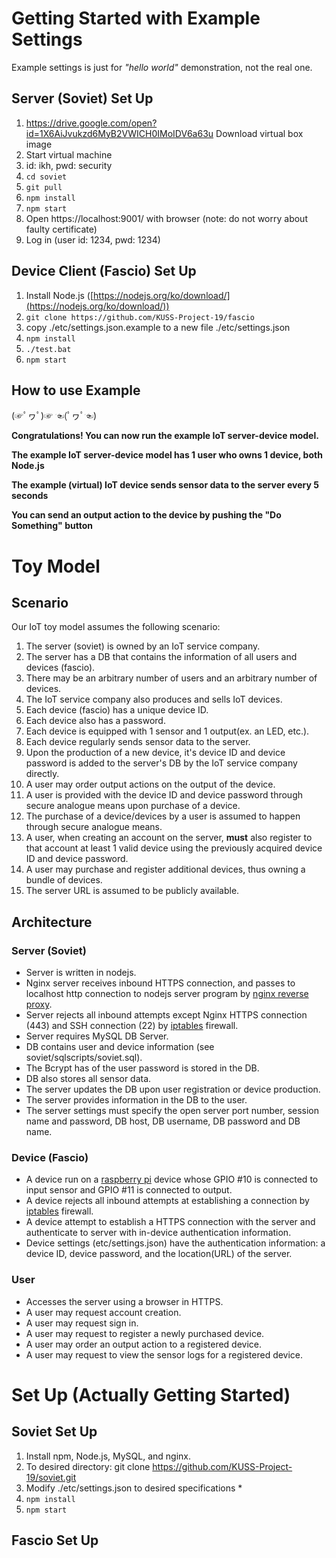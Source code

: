 # Getting Started with Example Settings

Example settings is just for *"hello world"* demonstration, not the real one.

## Server (Soviet) Set Up

1) https://drive.google.com/open?id=1X6AiJvukzd6MyB2VWICH0IMoIDV6a63u Download virtual box image
1) Start virtual machine
1) id: ikh, pwd: security
1) `cd soviet`
1) `git pull`
1) `npm install`
1) `npm start`
1) Open https://localhost:9001/ with browser (note: do not worry about faulty certificate)
1) Log in (user id: 1234, pwd: 1234)

## Device Client (Fascio) Set Up

1) Install Node.js ([https://nodejs.org/ko/download/](https://nodejs.org/ko/download/))
1) `git clone https://github.com/KUSS-Project-19/fascio`
1) copy ./etc/settings.json.example to a new file ./etc/settings.json
1) `npm install`
1) `./test.bat`
1) `npm start`

## How to use Example
(☞ﾟヮﾟ)☞ ☜(ﾟヮﾟ☜)

**Congratulations! You can now run the example IoT server-device model.**

**The example IoT server-device model has 1 user who owns 1 device, both Node.js**

**The example (virtual) IoT device sends sensor data to the server every 5 seconds**

**You can send an output action to the device by pushing the "Do Something" button**



# Toy Model

## Scenario

Our IoT toy model assumes the following scenario:

1) The server (soviet) is owned by an IoT service company.
1) The server has a DB that contains the information of all users and devices (fascio).
1) There may be an arbitrary number of users and an arbitrary number of devices.
1) The IoT service company also produces and sells IoT devices.
1) Each device (fascio) has a unique device ID.
1) Each device also has a password.
1) Each device is equipped with 1 sensor and 1 output(ex. an LED, etc.).
1) Each device regularly sends sensor data to the server.
1) Upon the production of a new device, it's device ID and device password is added to the server's DB by the IoT service company directly.
1) A user may order output actions on the output of the device.
1) A user is provided with the device ID and device password through secure analogue means upon purchase of a device.
1) The purchase of a device/devices by a user is assumed to happen through secure analogue means.
1) A user, when creating an account on the server, **must** also register to that account at least 1 valid device using the previously acquired device ID and device password.
1) A user may purchase and register additional devices, thus owning a bundle of devices.
1) The server URL is assumed to be publicly available.

## Architecture

### Server (Soviet)

* Server is written in nodejs.
* Nginx server receives inbound HTTPS connection, and passes to localhost http connection to nodejs server program by [nginx reverse proxy](https://docs.nginx.com/nginx/admin-guide/web-server/reverse-proxy/).
* Server rejects all inbound attempts except Nginx HTTPS connection (443) and SSH connection (22) by [iptables](https://linux.die.net/man/8/iptables) firewall.
* Server requires MySQL DB Server.
* DB contains user and device information (see soviet/sqlscripts/soviet.sql).
* The Bcrypt has of the user password is stored in the DB.
* DB also stores all sensor data.
* The server updates the DB upon user registration or device production.
* The server provides information in the DB to the user.
* The server settings must specify the open server port number, session name and password, DB host, DB username, DB password and DB name.

### Device (Fascio)

* A device run on a [raspberry pi](https://www.raspberrypi.org/) device whose GPIO #10 is connected to input sensor and GPIO #11 is connected to output.
* A device rejects all inbound attempts at establishing a connection by [iptables](https://linux.die.net/man/8/iptables) firewall.
* A device attempt to establish a HTTPS connection with the server and authenticate to server with in-device authentication information.
* Device settings (etc/settings.json) have the authentication information: a device ID, device password, and the location(URL) of the server.

### User

* Accesses the server using a browser in HTTPS.
* A user may request account creation.
* A user may request sign in.
* A user may request to register a newly purchased device.
* A user may order an output action to a registered device.
* A user may request to view the sensor logs for a registered device.

# Set Up (Actually Getting Started)

## Soviet Set Up

1) Install npm, Node.js, MySQL, and nginx.
1) To desired directory: git clone https://github.com/KUSS-Project-19/soviet.git
1) Modify ./etc/settings.json to desired specifications
	*
1) `npm install`
1) `npm start`

## Fascio Set Up
